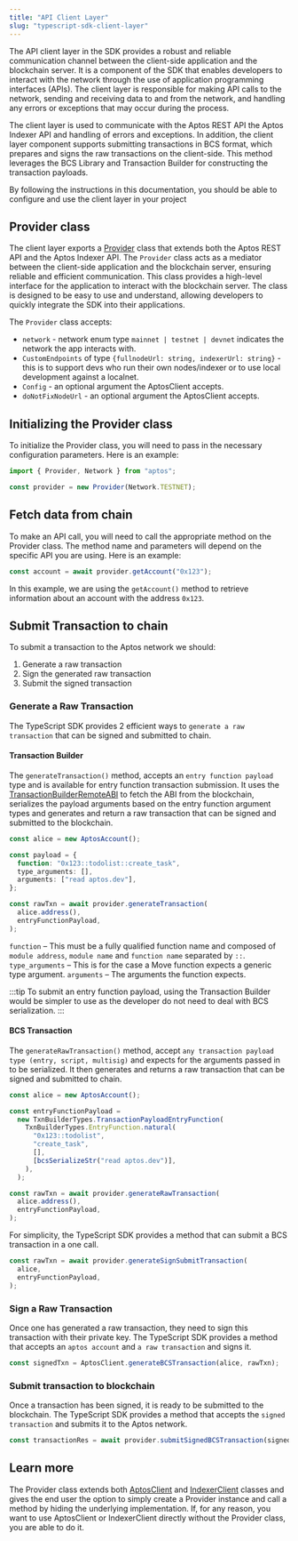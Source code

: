 ```yaml
---
title: "API Client Layer"
slug: "typescript-sdk-client-layer"
---
```


The API client layer in the SDK provides a robust and reliable communication channel between the client-side application and the blockchain server. It is a component of the SDK that enables developers to interact with the network through the use of application programming interfaces (APIs). The client layer is responsible for making API calls to the network, sending and receiving data to and from the network, and handling any errors or exceptions that may occur during the process.

The client layer is used to communicate with the Aptos REST API the Aptos Indexer API and handling of errors and exceptions.
In addition, the client layer component supports submitting transactions in BCS format, which prepares and signs the raw transactions on the client-side. This method leverages the BCS Library and Transaction Builder for constructing the transaction payloads.

By following the instructions in this documentation, you should be able to configure and use the client layer in your project

## Provider class

The client layer exports a [Provider](https://github.com/aptos-labs/aptos-core/blob/main/ecosystem/typescript/sdk/src/providers/provider.ts) class that extends both the Aptos REST API and the Aptos Indexer API.
The `Provider` class acts as a mediator between the client-side application and the blockchain server, ensuring reliable and efficient communication.
This class provides a high-level interface for the application to interact with the blockchain server. The class is designed to be easy to use and understand, allowing developers to quickly integrate the SDK into their applications.

The `Provider` class accepts:

- `network` - network enum type `mainnet | testnet | devnet` indicates the network the app interacts with.
- `CustomEndpoints` of type `{fullnodeUrl: string, indexerUrl: string}` - this is to support devs who run their own nodes/indexer or to use local development against a localnet.
- `Config` - an optional argument the AptosClient accepts.
- `doNotFixNodeUrl` - an optional argument the AptosClient accepts.

## Initializing the Provider class

To initialize the Provider class, you will need to pass in the necessary configuration parameters. Here is an example:

```ts
import { Provider, Network } from "aptos";

const provider = new Provider(Network.TESTNET);
```

## Fetch data from chain

To make an API call, you will need to call the appropriate method on the Provider class. The method name and parameters will depend on the specific API you are using. Here is an example:

```ts
const account = await provider.getAccount("0x123");
```

In this example, we are using the `getAccount()` method to retrieve information about an account with the address `0x123`.

## Submit Transaction to chain

To submit a transaction to the Aptos network we should:

1. Generate a raw transaction
2. Sign the generated raw transaction
3. Submit the signed transaction

### Generate a Raw Transaction

The TypeScript SDK provides 2 efficient ways to `generate a raw transaction` that can be signed and submitted to chain.

#### Transaction Builder

The `generateTransaction()` method, accepts an `entry function payload` type and is available for entry function transaction submission. It uses the [TransactionBuilderRemoteABI](https://aptos-labs.github.io/ts-sdk-doc/classes/TransactionBuilderRemoteABI.html) to fetch the ABI from the blockchain, serializes the payload arguments based on the entry function argument types and generates and return a raw transaction that can be signed and submitted to the blockchain.

```ts
const alice = new AptosAccount();

const payload = {
  function: "0x123::todolist::create_task",
  type_arguments: [],
  arguments: ["read aptos.dev"],
};

const rawTxn = await provider.generateTransaction(
  alice.address(),
  entryFunctionPayload,
);
```

`function` – This must be a fully qualified function name and composed of `module address`, `module name` and `function name` separated by `::`.
`type_arguments` – This is for the case a Move function expects a generic type argument.
`arguments` – The arguments the function expects.

:::tip
To submit an entry function payload, using the Transaction Builder would be simpler to use as the developer do not need to deal with BCS serialization.
:::

#### BCS Transaction

The `generateRawTransaction()` method, accept `any transaction payload type (entry, script, multisig)` and expects for the arguments passed in to be serialized. It then generates and returns a raw transaction that can be signed and submitted to chain.

```ts
const alice = new AptosAccount();

const entryFunctionPayload =
  new TxnBuilderTypes.TransactionPayloadEntryFunction(
    TxnBuilderTypes.EntryFunction.natural(
      "0x123::todolist",
      "create_task",
      [],
      [bcsSerializeStr("read aptos.dev")],
    ),
  );

const rawTxn = await provider.generateRawTransaction(
  alice.address(),
  entryFunctionPayload,
);
```

For simplicity, the TypeScript SDK provides a method that can submit a BCS transaction in a one call.

```ts
const rawTxn = await provider.generateSignSubmitTransaction(
  alice,
  entryFunctionPayload,
);
```

### Sign a Raw Transaction

Once one has generated a raw transaction, they need to sign this transaction with their private key. The TypeScript SDK provides a method that accepts an `aptos account` and `a raw transaction` and signs it.

```ts
const signedTxn = AptosClient.generateBCSTransaction(alice, rawTxn);
```

### Submit transaction to blockchain

Once a transaction has been signed, it is ready to be submitted to the blockchain. The TypeScript SDK provides a method that accepts the `signed transaction` and submits it to the Aptos network.

```ts
const transactionRes = await provider.submitSignedBCSTransaction(signedTxn);
```

## Learn more

The Provider class extends both [AptosClient](./aptos-client.md) and [IndexerClient](./indexer-client.md) classes and gives the end user the option to simply create a Provider instance and call a method by hiding the underlying implementation. If, for any reason, you want to use AptosClient or IndexerClient directly without the Provider class, you are able to do it.
